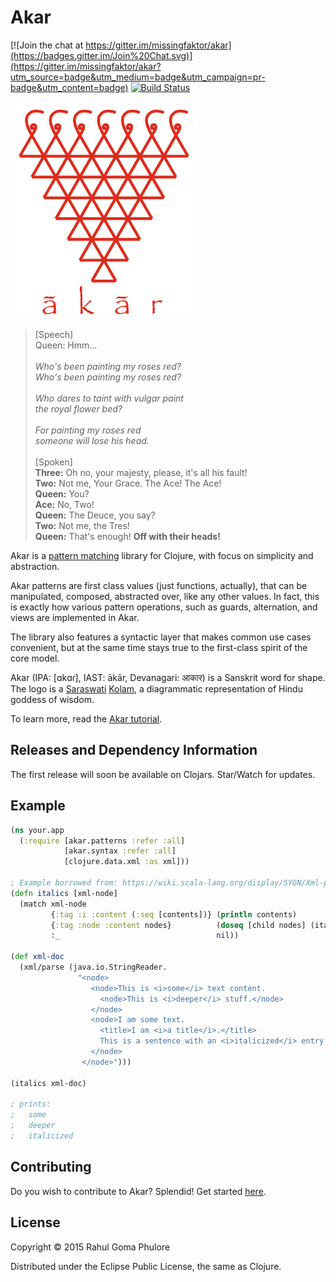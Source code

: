 # Akar

[![Join the chat at https://gitter.im/missingfaktor/akar](https://badges.gitter.im/Join%20Chat.svg)](https://gitter.im/missingfaktor/akar?utm_source=badge&utm_medium=badge&utm_campaign=pr-badge&utm_content=badge) 
[![Build Status](https://travis-ci.org/missingfaktor/akar.svg)](https://travis-ci.org/missingfaktor/akar)

<img src="logo.png" width="300">

> \[Speech] <br/>
> Queen: Hmm... <br/>
> <br/> 
> *Who's been painting my roses red?* <br/>
> *Who's been painting my roses red?* <br/>
> <br/> 
> *Who dares to taint with vulgar paint* <br/>
> *the royal flower bed?* <br/>
> <br/> 
> *For painting my roses red* <br/>
> *someone will lose his head.* <br/>
> <br/> 
> \[Spoken] <br/>
> **Three:** Oh no, your majesty, please, it's all his fault! <br/>
> **Two:** Not me, Your Grace. The Ace! The Ace! <br/>
> **Queen:** You? <br/>
> **Ace:** No, Two! <br/>
> **Queen:** The Deuce, you say? <br/>
> **Two:** Not me, the Tres! <br/>
> **Queen:** That's enough! **Off with their heads!** <br/>

Akar is a [pattern matching](https://en.wikibooks.org/wiki/Haskell/Pattern_matching) library for Clojure, with focus on simplicity and abstraction. 

Akar patterns are first class values (just functions, actually), that can be manipulated, composed, abstracted over, like any other values. In fact, this is exactly how various pattern operations, such as guards, alternation, and views are implemented in Akar.

The library also features a syntactic layer that makes common use cases convenient, but at the same time stays true to the first-class spirit of the core model. 

Akar (IPA: \[ɑkɑɾ], IAST: ākār, Devanagari: आकार) is a Sanskrit word for shape. The logo is a [Saraswati](https://en.wikipedia.org/wiki/Saraswati) [Kolam](https://en.wikipedia.org/wiki/Kolam), a diagrammatic representation of Hindu goddess of wisdom.
 
To learn more, read the [Akar tutorial](TUTORIAL.md).
 
## Releases and Dependency Information

The first release will soon be available on Clojars. Star/Watch for updates.
 
## Example

```clojure
(ns your.app
  (:require [akar.patterns :refer :all]
            [akar.syntax :refer :all]
            [clojure.data.xml :as xml]))

; Example borrowed from: https://wiki.scala-lang.org/display/SYGN/Xml-pattern-matching
(defn italics [xml-node]
  (match xml-node
         {:tag :i :content (:seq [contents])} (println contents)
         {:tag :node :content nodes}          (doseq [child nodes] (italics child))
         :_                                   nil))

(def xml-doc
  (xml/parse (java.io.StringReader.
               "<node>
                  <node>This is <i>some</i> text content.
                    <node>This is <i>deeper</i> stuff.</node>
                  </node>
                  <node>I am some text.
                    <title>I am <i>a title</i>.</title>
                    This is a sentence with an <i>italicized</i> entry.
                  </node>
                </node>")))

(italics xml-doc)

; prints:
;   some
;   deeper
;   italicized
```
 
## Contributing

Do you wish to contribute to Akar? Splendid! Get started [here](CONTRIBUTING.md). 
 
## License

Copyright © 2015 Rahul Goma Phulore

Distributed under the Eclipse Public License, the same as Clojure.
